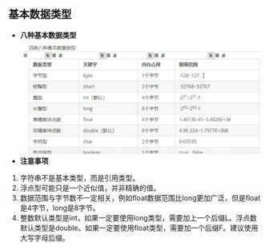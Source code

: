 ## 基本数据类型
- **八种基本数据类型**  
![](./Pics/基本数据类型.png)  
- **注意事项**
1. 字符串不是基本类型，而是引用类型。
2. 浮点型可能只是一个近似值，并非精确的值。
3. 数据范围与字节数不一定相关，例如float数据范围比long更加广泛，但是float是4字节，long是8字节。
4. 整数默认类型是int，如果一定要使用long类型，需要加上一个后缀L。浮点数默认类型是double。如果一定要使用float类型，需要加一个后缀F。建议使用大写字母后缀。
